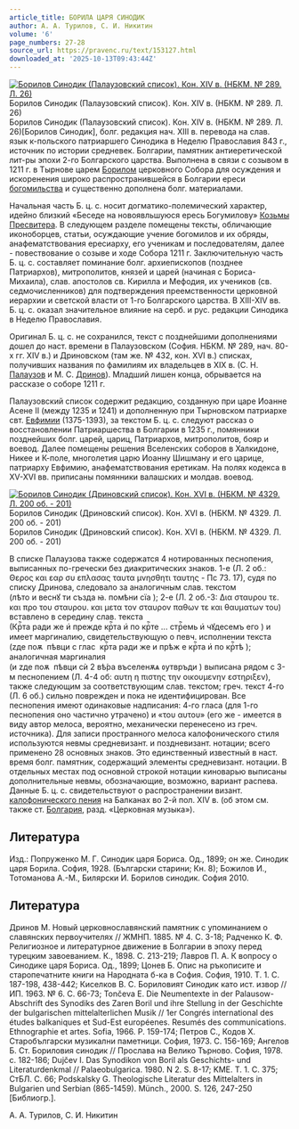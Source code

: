 ```yaml
---
article_title: БОРИЛА ЦАРЯ СИНОДИК
author: А. А. Турилов, С. И. Никитин
volume: '6'
page_numbers: 27-28
source_url: https://pravenc.ru/text/153127.html
downloaded_at: '2025-10-13T09:43:44Z'
---
```


[![Борилов Синодик (Палаузовский список). Кон. XIV в. (НБКМ. № 289. Л. 26)](https://pravenc.ru/data/269/461/1234/i200.jpg "Кликните для увеличения картинки")](https://pravenc.ru/data/269/461/1234/i400.jpg)Борилов Синодик (Палаузовский список). Кон. XIV в. (НБКМ. № 289. Л. 26)  
Борилов Синодик (Палаузовский список). Кон. XIV в. (НБКМ. № 289. Л. 26)[Борилов Синодик], болг. редакция нач. XIII в. перевода на слав. язык к-польского патриаршего Синодика в Неделю Православия 843 г., источник по истории средневек. Болгарии, памятник антиеретической лит-ры эпохи 2-го Болгарского царства. Выполнена в связи с созывом в 1211 г. в Тырнове царем [Борилом](https://pravenc.ru/text/БОРИЛ.html) церковного Собора для осуждения и искоренения широко распространившейся в Болгарии ереси [богомильства](https://pravenc.ru/text/богомильства.html) и существенно дополнена болг. материалами.

Начальная часть Б. ц. с. носит догматико-полемический характер, идейно близкий «Беседе на новоявльшуюся ересь Богумилову» [Козьмы Пресвитера](<https://pravenc.ru/text/Козьмы Пресвитера.html>). В следующем разделе помещены тексты, обличающие иконоборцев, статьи, осуждающие учение богомилов и их обряды, анафематствования ересиарху, его ученикам и последователям, далее - повествование о созыве и ходе Собора 1211 г. Заключительную часть Б. ц. с. составляет поминание болг. архиепископов (позднее Патриархов), митрополитов, князей и царей (начиная с Бориса-Михаила), слав. апостолов св. Кирилла и Мефодия, их учеников (св. седмочисленников) для подтверждения преемственности церковной иерархии и светской власти от 1-го Болгарского царства. В XIII-XIV вв. Б. ц. с. оказал значительное влияние на серб. и рус. редакции Синодика в Неделю Православия.

Оригинал Б. ц. с. не сохранился, текст с позднейшими дополнениями дошел до наст. времени в Палаузовском (София. НБКМ. № 289, нач. 80-х гг. XIV в.) и Дриновском (там же. № 432, кон. XVI в.) списках, получивших названия по фамилиям их владельцев в XIX в. (С. Н. [Палаузов](https://pravenc.ru/text/Палаузов.html) и М. С. [Дринов](https://pravenc.ru/text/Дринов.html)). Младший лишен конца, обрывается на рассказе о соборе 1211 г.

Палаузовский список содержит редакцию, созданную при царе Иоанне Асене II (между 1235 и 1241) и дополненную при Тырновском патриархе свт. [Евфимии](https://pravenc.ru/text/Евфимии.html) (1375-1393), за текстом Б. ц. с. следуют рассказ о восстановлении Патриаршества в Болгарии в 1235 г., помянники позднейших болг. царей, цариц, Патриархов, митрополитов, бояр и воевод. Далее помещены решения Вселенских соборов в Халкидоне, Никее и К-поле, многолетия царю Иоанну Шишману и его царице, патриарху Евфимию, анафематствования еретикам. На полях кодекса в XV-XVI вв. приписаны помянники валашских и молдав. воевод.

[![Борилов Синодик (Дриновский список). Кон. XVI в. (НБКМ. № 4329. Л. 200 об. - 201)](https://pravenc.ru/data/388/461/1234/i200.jpg "Кликните для увеличения картинки")](https://pravenc.ru/data/388/461/1234/i400.jpg)Борилов Синодик (Дриновский список). Кон. XVI в. (НБКМ. № 4329. Л. 200 об. - 201)  
Борилов Синодик (Дриновский список). Кон. XVI в. (НБКМ. № 4329. Л. 200 об. - 201)

В списке Палаузова также содержатся 4 нотированных песнопения, выписанных по-гречески без диакритических знаков. 1-е (Л. 2 об.: Θερος και εαρ συ επλασας ταυτα μνησθητι ταυτης - Пс 73. 17), судя по списку Дринова, следовало за аналогичным слав. текстом (<span class="cu">лѣто</span> <span class="cu">и</span> <span class="cu">веснꙋ</span> <span class="cu">ти</span> <span class="cu">създа</span> <span class="cu">ꙗ.</span> <span class="cu">помѣни</span> <span class="cu">сїа</span> ); 2-е (Л. 2 об.-3: Δια σταυρου τε. και προ του σταυρου. και μετα τον σταυρον παθων τε και θαυματων του) вставлено в середину слав. текста (<span class="cu">Крⷭ҇та</span> <span class="cu">ради</span> <span class="cu">же</span> <span class="cu">и҆</span> <span class="cu">прежде</span> <span class="cu">крⷭ҇та</span> <span class="cu">и҆</span> <span class="cu">по</span> <span class="cu">крⷭ҇те</span> <span class="cu">...</span> <span class="cu">стрⷭ҇емь</span> <span class="cu">и҆</span> <span class="cu">чꙋдесемъ</span> <span class="cu">его</span> ) и имеет маргиналию, свидетельствующую о певч. исполнении текста (<span class="cu">zде</span> <span class="cu">поѫ</span>  <span class="cu">пѣвци</span> <span class="cu">с</span> <span class="cu">глас</span>  <span class="cu">крⷭ҇та</span> <span class="cu">ради</span> <span class="cu">же</span> <span class="cu">и</span> <span class="cu">прѣж</span> <span class="cu">е</span> <span class="cu">крⷭ҇та</span> <span class="cu">и҆</span> <span class="cu">по</span> <span class="cu">крⷭ҇тѣ</span> ); аналогичная маргиналия (<span class="cu">и</span> <span class="cu">zде</span> <span class="cu">поѫ</span>  <span class="cu">пѣвци</span> <span class="cu">сѝ</span> <span class="cu">2</span> <span class="cu">вѣ́ра</span> <span class="cu">въселенѫѧ</span> <span class="cu">ᲂутвръди</span> ) выписана рядом с 3-м песнопением (Л. 4-4 об: αυτη η πιστης την οικουμενην εστηριξεν), также следующим за соответствующим слав. текстом; греч. текст 4-го (Л. 6 об.) сильно поврежден и пока не идентифицирован. Все песнопения имеют одинаковые надписания: 4-го гласа (для 1-го песнопения оно частично утрачено) и «του αυτου» (его же - имеется в виду автор мелоса, вероятно, механически перенесено из греч. источника). Для записи пространного мелоса калофонического стиля используются невмы средневизант. и поздневизант. нотации; всего применено 28 основных знаков. Это единственный известный в наст. время болг. памятник, содержащий элементы средневизант. нотации. В отдельных местах под основной строкой нотации киноварью выписаны дополнительные невмы, обозначающие, возможно, вариант распева. Данные Б. ц. с. свидетельствуют о распространении визант. [калофонического пения](<https://pravenc.ru/text/калофонического пения.html>) на Балканах во 2-й пол. XIV в. (об этом см. также ст. [Болгария](https://pravenc.ru/text/Болгария.html), разд. «Церковная музыка»).

## Литература

Изд.: Попруженко М. Г. Синодик царя Бориса. Од., 1899; он же. Синодик царя Борила. София, 1928. (Български старини; Кн. 8); Божилов И., Тотоманова А.-М., Билярски И. Борилов синодик. София 2010.

## Литература

Дринов М. Новый церковнославянский памятник с упоминанием о славянских первоучителях // ЖМНП. 1885. № 4. С. 3-18; Радченко К. Ф. Религиозное и литературное движение в Болгарии в эпоху перед турецким завоеванием. К., 1898. С. 213-219; Лавров П. А. К вопросу о Синодике царя Бориса. Од., 1899; Цонев Б. Опис на ръкописите и старопечатните книги на Народната б-ка в София. София, 1910. Т. 1. С. 187-198, 438-442; Киселков B. C. Бориловият Синодик като ист. извор // ИП. 1963. № 6. С. 66-73; Tončeva E. Die Neumentexte in der Palausow-Abschrift des Synodiks des Zaren Boril und ihre Stellung in der Geschichte der bulgarischen mittelalterlichen Musik // 1er Congrés international des études balkaniques et Sud-Est européenes. Resumés des communications. Ethnographie et artes. Sofia, 1966. P. 159-174; Петров С., Кодов Х. Старобългарски музикални паметници. София, 1973. С. 156-169; Ангелов Б. Ст. Бориловия синодик // Прослава на Велико Търново. София, 1978. с. 182-186; Dujčev I. Das Synodikon von Boril als Geschichts- und Literaturdenkmal // Palaeobulgarica. 1980. N 2. S. 8-17; KME. T. 1. C. 375; СтБЛ. С. 66; Podskalsky G. Theologische Literatur des Mittelalters in Bulgarien und Serbian (865-1459). Мünch., 2000. S. 126, 247-250 [Библиогр.].

А. А. Турилов, С. И. Никитин
